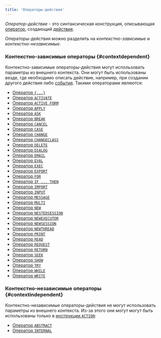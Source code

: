 ```yaml
---
title: 'Операторы-действия'
---
```


*Оператор-действие* - это синтаксическая конструкция, описывающая [оператор](Action_operators_paradigm.md), создающий [действие](Actions.md).

Операторы-действия можно разделить на *контекстно-зависимые* и *контекстно-независимые*.

### Контекстно-зависимые операторы {#contextdependent}

Контекстно-зависимые операторы-действия могут использовать параметры из внешнего контекста. Они могут быть использованы везде, где необходимо описать действие, например, при создании другого действия либо [события](Events.md). Такими операторами являются:

-   [Оператор `{...}`](Braces_operator.md)
-   [Оператор `ACTIVATE`](ACTIVATE_operator.md)
-   [Оператор `ACTIVE FORM`](ACTIVE_FORM_operator.md)
-   [Оператор `APPLY`](APPLY_operator.md)
-   [Оператор `ASK`](ASK_operator.md)
-   [Оператор `BREAK`](BREAK_operator.md)
-   [Оператор `CANCEL`](CANCEL_operator.md)
-   [Оператор `CASE`](CASE_action_operator.md)
-   [Оператор `CHANGE`](CHANGE_operator.md)
-   [Оператор `CHANGECLASS`](CHANGECLASS_operator.md)
-   [Оператор `DELETE`](DELETE_operator.md)
-   [Оператор `DIALOG`](DIALOG_operator.md)
-   [Оператор `EMAIL`](EMAIL_operator.md)
-   [Оператор `EVAL`](EVAL_operator.md)
-   [Оператор `EXEC`](EXEC_operator.md)
-   [Оператор `EXPORT`](EXPORT_operator.md)
-   [Оператор `FOR`](FOR_operator.md)
-   [Оператор `IF ... THEN`](IF_..._THEN_action_operator.md)
-   [Оператор `IMPORT`](IMPORT_operator.md)
-   [Оператор `INPUT`](INPUT_operator.md)
-   [Оператор `MESSAGE`](MESSAGE_operator.md)
-   [Оператор `MULTI`](MULTI_action_operator.md)
-   [Оператор `NEW`](NEW_operator.md)
-   [Оператор `NESTEDSESSION`](NESTEDSESSION_operator.md)
-   [Оператор `NEWEXECUTOR`](NEWEXECUTOR_operator.md)
-   [Оператор `NEWSESSION`](NEWSESSION_operator.md)
-   [Оператор `NEWTHREAD`](NEWTHREAD_operator.md)
-   [Оператор `PRINT`](PRINT_operator.md)
-   [Оператор `READ`](READ_operator.md)
-   [Оператор `REQUEST`](REQUEST_operator.md)
-   [Оператор `RETURN`](RETURN_operator.md)
-   [Оператор `SEEK`](SEEK_operator.md)
-   [Оператор `SHOW`](SHOW_operator.md)
-   [Оператор `TRY`](TRY_operator.md)
-   [Оператор `WHILE`](WHILE_operator.md)
-   [Оператор `WRITE`](WRITE_operator.md)

### Контекстно-независимые операторы {#contextindependent}

Контекстно-независимые операторы-действия не могут использовать параметры из внешнего контекста. Из-за этого они могут могут быть использованы только в [инструкции `ACTION`](ACTION_statement.md):

-   [Оператор `ABSTRACT`](ABSTRACT_action_operator.md)
-   [Оператор `INTERNAL`](INTERNAL_operator.md)

 
